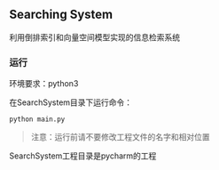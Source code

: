 ## Searching System

利用倒排索引和向量空间模型实现的信息检索系统

### 运行
环境要求：python3 

在SearchSystem目录下运行命令：
```
python main.py
```

> 注意：运行前请不要修改工程文件的名字和相对位置

SearchSystem工程目录是pycharm的工程